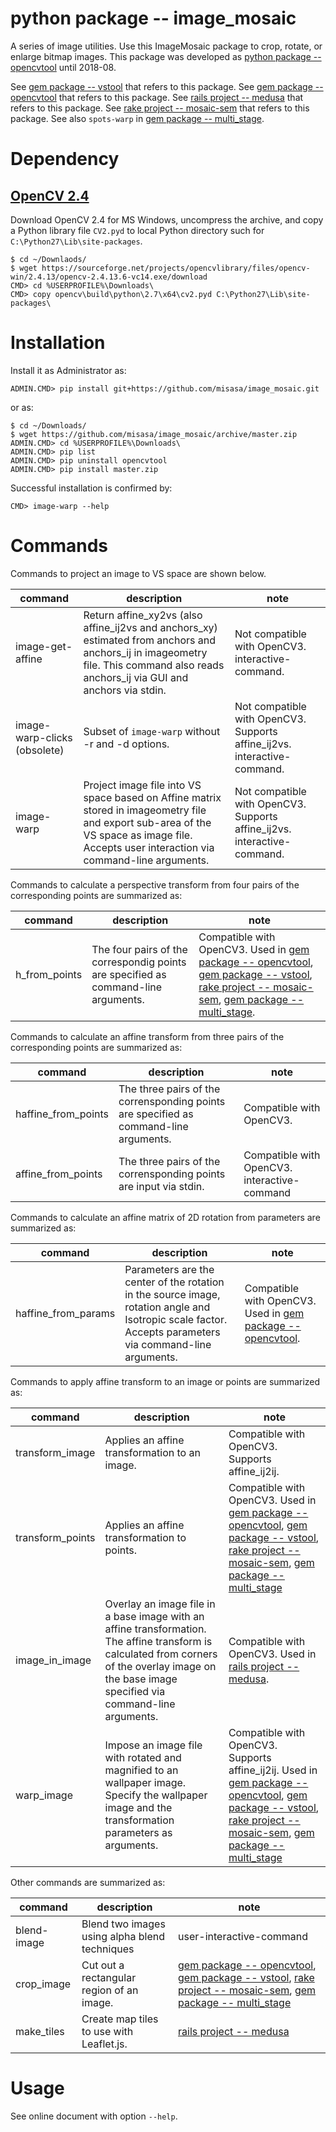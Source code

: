 # python package -- image_mosaic

A series of image utilities.  Use this ImageMosaic package to crop, rotate, or
enlarge bitmap images.  This package was developed as [python package
-- opencvtool](https://gitlab.misasa.okayama-u.ac.jp/pythonpackage/opencvtool)
until 2018-08.

See [gem package -- vstool](https://gitlab.misasa.okayama-u.ac.jp/gems/vstool) that refers to this package.
See [gem package -- opencvtool](https://gitlab.misasa.okayama-u.ac.jp/gems/opencvtool) that refers to this package.
See [rails project -- medusa](https://github.com/misasa/medusa) that refers to this package.
See [rake project -- mosaic-sem](https://gitlab.misasa.okayama-u.ac.jp/DREAM/mosaic-sem) that refers to this package.
See also `spots-warp` in [gem package -- multi_stage](https://gitlab.misasa.okayama-u.ac.jp/gems/multi_stage).

# Dependency

## [OpenCV 2.4](https://opencv.org/releases.html)

Download OpenCV 2.4 for MS Windows, uncompress the archive, and copy a Python library file `CV2.pyd` to local Python directory such for `C:\Python27\Lib\site-packages`.

    $ cd ~/Downlaods/
    $ wget https://sourceforge.net/projects/opencvlibrary/files/opencv-win/2.4.13/opencv-2.4.13.6-vc14.exe/download
    CMD> cd %USERPROFILE%\Downloads\
    CMD> copy opencv\build\python\2.7\x64\cv2.pyd C:\Python27\Lib\site-packages\

# Installation

Install it as Administrator as:

    ADMIN.CMD> pip install git+https://github.com/misasa/image_mosaic.git

or as:

    $ cd ~/Downloads/
    $ wget https://github.com/misasa/image_mosaic/archive/master.zip
    ADMIN.CMD> cd %USERPROFILE%\Downloads\
    ADMIN.CMD> pip list
    ADMIN.CMD> pip uninstall opencvtool
    ADMIN.CMD> pip install master.zip

Successful installation is confirmed by:

    CMD> image-warp --help

# Commands

Commands to project an image to VS space are shown below.

| command             | description                                                                            | note |
| ------------------- | -------------------------------------------------------------------------------------- | ---- |
| image-get-affine    | Return affine_xy2vs (also affine_ij2vs and anchors_xy) estimated from anchors and anchors_ij in imageometry file. This command also reads anchors_ij via GUI and anchors via stdin. | Not compatible with OpenCV3.  interactive-command. |
| image-warp-clicks (obsolete)  | Subset of `image-warp` without -r and -d options.               | Not compatible with OpenCV3. Supports affine_ij2vs. interactive-command.    |
| image-warp          | Project image file into VS space based on Affine matrix stored in imageometry file and export sub-area of the VS space as image file. Accepts user interaction via command-line arguments.    |Not compatible with OpenCV3. Supports affine_ij2vs. interactive-command.     |

Commands to calculate a perspective transform from four pairs of the corresponding points are summarized as:

| command             | description                                                                            | note |
| ------------------- | -------------------------------------------------------------------------------------- | ---- |
| h_from_points       |The four pairs of the correspondig points are specified as command-line arguments.|Compatible with OpenCV3. Used in [gem package -- opencvtool](https://gitlab.misasa.okayama-u.ac.jp/gems/opencvtool), [gem package -- vstool](https://gitlab.misasa.okayama-u.ac.jp/gems/vstool), [rake project -- mosaic-sem](https://gitlab.misasa.okayama-u.ac.jp/DREAM/mosaic-sem), [gem package -- multi_stage](https://gitlab.misasa.okayama-u.ac.jp/gems/multi_stage).|

Commands to calculate an affine transform from three pairs of the corresponding points are summarized as:

| command             | description                                                                            | note |
| ------------------- | -------------------------------------------------------------------------------------- | ---- |
| haffine_from_points |The three pairs of the corrensponding points are specified as command-line arguments.|Compatible with OpenCV3.|
| affine_from_points  |The three pairs of the corrensponding points are input via stdin.        |Compatible with OpenCV3.  interactive-command|


Commands to calculate an affine matrix of 2D rotation from parameters are summarized as:

| command             | description                                                                            | note |
| ------------------- | -------------------------------------------------------------------------------------- | ---- |
| haffine_from_params | Parameters are the center of the rotation in the source image, rotation angle and Isotropic scale factor. Accepts parameters via command-line arguments.|Compatible with OpenCV3. Used in [gem package -- opencvtool](https://gitlab.misasa.okayama-u.ac.jp/gems/opencvtool).|

Commands to apply affine transform to an image or points are summarized as:

| command             | description                                                                            | note |
| ------------------- | -------------------------------------------------------------------------------------- | ---- |
| transform_image     | Applies an affine transformation to an image.                                                               |Compatible with OpenCV3. Supports affine_ij2ij.     |
| transform_points    | Applies an affine transformation to points.                                                            |Compatible with OpenCV3. Used in [gem package -- opencvtool](https://gitlab.misasa.okayama-u.ac.jp/gems/opencvtool), [gem package -- vstool](https://gitlab.misasa.okayama-u.ac.jp/gems/vstool), [rake project -- mosaic-sem](https://gitlab.misasa.okayama-u.ac.jp/DREAM/mosaic-sem), [gem package -- multi_stage](https://gitlab.misasa.okayama-u.ac.jp/gems/multi_stage)|
| image_in_image      | Overlay an image file in a base image with an affine transformation. The affine transform is calculated from corners of the overlay image on the base image specified via command-line arguments.|Compatible with OpenCV3. Used in [rails project -- medusa](https://github.com/misasa/medusa).|
| warp_image          | Impose an image file with rotated and magnified to an wallpaper image. Specify the wallpaper image and the transformation parameters as arguments.                           |Compatible with OpenCV3. Supports affine_ij2ij. Used in [gem package -- opencvtool](https://gitlab.misasa.okayama-u.ac.jp/gems/opencvtool), [gem package -- vstool](https://gitlab.misasa.okayama-u.ac.jp/gems/vstool), [rake project -- mosaic-sem](https://gitlab.misasa.okayama-u.ac.jp/DREAM/mosaic-sem), [gem package -- multi_stage](https://gitlab.misasa.okayama-u.ac.jp/gems/multi_stage)|

Other commands are summarized as:

| command             | description                                                                            | note |
| ------------------- | -------------------------------------------------------------------------------------- | ---- |
| blend-image         | Blend two images using alpha blend techniques                                          | user-interactive-command     |
| crop_image          | Cut out a rectangular region of an image.|[gem package -- opencvtool](https://gitlab.misasa.okayama-u.ac.jp/gems/opencvtool), [gem package -- vstool](https://gitlab.misasa.okayama-u.ac.jp/gems/vstool),  [rake project -- mosaic-sem](https://gitlab.misasa.okayama-u.ac.jp/DREAM/mosaic-sem), [gem package -- multi_stage](https://gitlab.misasa.okayama-u.ac.jp/gems/multi_stage)|
| make_tiles          | Create map tiles to use with Leaflet.js.                   |[rails project -- medusa](https://github.com/misasa/medusa)|


# Usage

See online document with option `--help`.
